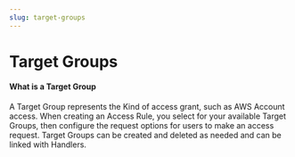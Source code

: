 ```yaml
---
slug: target-groups
---
```


# Target Groups

#### What is a Target Group

A Target Group represents the Kind of access grant, such as AWS Account access. When creating an Access Rule, you select for your available Target Groups, then configure the request options for users to make an access request.
Target Groups can be created and deleted as needed and can be linked with Handlers.
